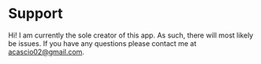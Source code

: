 # Support

Hi! I am currently the sole creator of this app. As such, there will most likely be issues. If you have any questions please contact me at acascio02@gmail.com.
